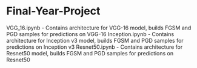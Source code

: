 # Final-Year-Project

VGG_16.ipynb - Contains architecture for VGG-16 model, builds FGSM and PGD samples for predictions on VGG-16
Inception.ipynb - Contains architecture for Inception v3 model, builds FGSM and PGD samples for predictions on Inception v3
Resnet50.ipynb - Contains architecture for Resnet50 model, builds FGSM and PGD samples for predictions on Resnet50


